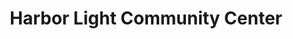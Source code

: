 <!DOCTYPE html>
<html lang="en">
<head>
  <meta charset="utf-8" />
  <meta name="viewport" content="width=device-width,initial-scale=1">
  <title>Harbor Light Community Center</title>
  <link rel="stylesheet" href="adromedatheme.css">
  <link rel="stylesheet" href="images\favicon logo.png" type="image/png" sizes="32x32">
</head>
<body class="adromeda-theme">
    <header>
        <h1>Harbor Light Community Center</h1>
    </header>

</body>
</html>
